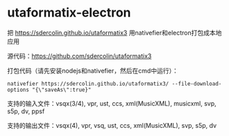 # utaformatix-electron

把 https://sdercolin.github.io/utaformatix3 用nativefier和electron打包成本地应用

源代码：https://github.com/sdercolin/utaformatix3

打包代码（请先安装nodejs和nativefier，然后在cmd中运行）：

```
nativefier https://sdercolin.github.io/utaformatix3/ --file-download-options "{\"saveAs\":true}"
```

支持的输入文件：vsqx(3/4), vpr, ust, ccs, xml(MusicXML), musicxml, svp, s5p, dv, ppsf

支持的输出文件：vsqx(4), vpr, vsq, ust, ccs, xml(MusicXML), svp, s5p, dv
